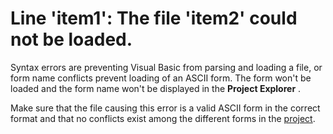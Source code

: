 
# Line 'item1': The file 'item2' could not be loaded.

Syntax errors are preventing Visual Basic from parsing and loading a file, or form name conflicts prevent loading of an ASCII form. The form won't be loaded and the form name won't be displayed in the  **Project Explorer** .

Make sure that the file causing this error is a valid ASCII form in the correct format and that no conflicts exist among the different forms in the [project](b8bdf64f-5920-1ae9-16d0-b26d09524a30.md).
